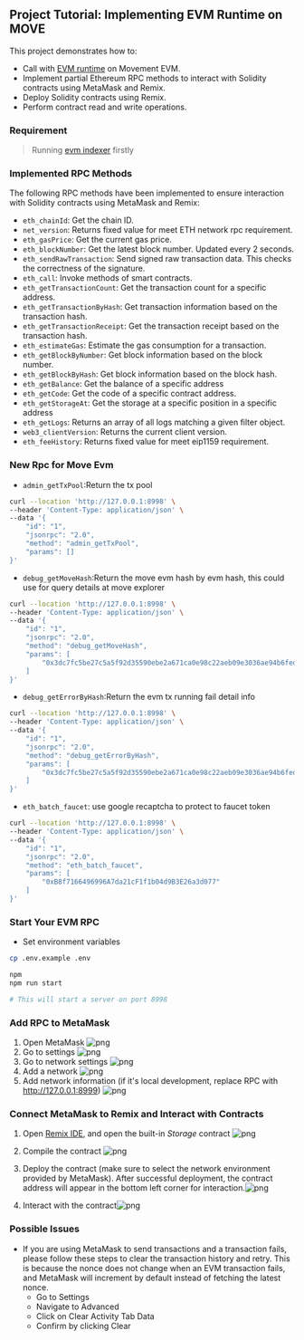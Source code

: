 ## Project Tutorial: Implementing EVM Runtime on MOVE

This project demonstrates how to:

- Call with [EVM runtime](../../aptos-move/framework/aptos-framework/sources/evm/evm.move) on Movement EVM.
- Implement partial Ethereum RPC methods to interact with Solidity contracts using MetaMask and Remix.
- Deploy Solidity contracts using Remix.
- Perform contract read and write operations.

### Requirement

>Running [evm indexer](../evm-indexer/) firstly

### Implemented RPC Methods

The following RPC methods have been implemented to ensure interaction with Solidity contracts using MetaMask and Remix:

- `eth_chainId`: Get the chain ID.
- `net_version`: Returns fixed value for meet ETH network rpc requirement.
- `eth_gasPrice`: Get the current gas price.
- `eth_blockNumber`: Get the latest block number. Updated every 2 seconds.
- `eth_sendRawTransaction`: Send signed raw transaction data. This checks the correctness of the signature.
- `eth_call`: Invoke methods of smart contracts.
- `eth_getTransactionCount`: Get the transaction count for a specific address.
- `eth_getTransactionByHash`: Get transaction information based on the transaction hash.
- `eth_getTransactionReceipt`: Get the transaction receipt based on the transaction hash.
- `eth_estimateGas`: Estimate the gas consumption for a transaction.
- `eth_getBlockByNumber`: Get block information based on the block number.
- `eth_getBlockByHash`: Get block information based on the block hash.
- `eth_getBalance`: Get the balance of a specific address
- `eth_getCode`: Get the code of a specific contract address.
- `eth_getStorageAt`: Get the storage at a specific position in a specific address
- `eth_getLogs`: Returns an array of all logs matching a given filter object.
- `web3_clientVersion`: Returns the current client version.
- `eth_feeHistory`: Returns fixed value for meet eip1159 requirement.


### New Rpc for Move Evm

- `admin_getTxPool`:Return the tx pool 

```bash
curl --location 'http://127.0.0.1:8998' \
--header 'Content-Type: application/json' \
--data '{
    "id": "1",
    "jsonrpc": "2.0",
    "method": "admin_getTxPool",
    "params": []
}'
```

- `debug_getMoveHash`:Return the move evm hash by evm hash, this could use for query details at move explorer

```bash
curl --location 'http://127.0.0.1:8998' \
--header 'Content-Type: application/json' \
--data '{
    "id": "1",
    "jsonrpc": "2.0",
    "method": "debug_getMoveHash",
    "params": [
        "0x3dc7fc5be27c5a5f92d35590ebe2a671ca0e98c22aeb09e3036ae94b6fedf81a"
    ]
}'
```

- `debug_getErrorByHash`:Return the evm tx running fail detail info

```bash
curl --location 'http://127.0.0.1:8998' \
--header 'Content-Type: application/json' \
--data '{
    "id": "1",
    "jsonrpc": "2.0",
    "method": "debug_getErrorByHash",
    "params": [
        "0x3dc7fc5be27c5a5f92d35590ebe2a671ca0e98c22aeb09e3036ae94b6fedf81a"
    ]
}'
```

- `eth_batch_faucet`: use google recaptcha to protect to faucet token

```bash
curl --location 'http://127.0.0.1:8998' \
--header 'Content-Type: application/json' \
--data '{
    "id": "1",
    "jsonrpc": "2.0",
    "method": "eth_batch_faucet",
    "params": [
        "0xB8f7166496996A7da21cF1f1b04d9B3E26a3d077"
    ]
}'
```

### Start Your EVM RPC

- Set environment variables

```bash
cp .env.example .env
```

```bash
npm 
npm run start

# This will start a server on port 8998
```

### Add RPC to MetaMask

1. Open MetaMask ![png](static/d17J7RxpqC.png)
2. Go to settings ![png](static/KhoOwatzms.png)
3. Go to network settings ![png](static/d5L1LFOLZR.png)
4. Add a network ![png](static/nwzl29YTEb.png)
5. Add network information (if it's local development, replace RPC with <http://127.0.0.1:8999>) ![png](static/chrome_xvlAxtXOYq.png)

### Connect MetaMask to Remix and Interact with Contracts

1. Open [Remix IDE](http://remix.ethereum.org/), and open the built-in _Storage_ contract ![png](static/chrome_ci8sbs7hKq.png)
2. Compile the contract ![png](static/chrome_YU6sTLmcb3.png)
3. Deploy the contract (make sure to select the network environment provided by MetaMask). After successful deployment, the contract address will appear in the bottom left corner for interaction.![png](static/chrome_WIbIq1LHp5.png)

4. Interact with the contract![png](static/chrome_pYLDdKbT6Z.png)

### Possible Issues

- If you are using MetaMask to send transactions and a transaction fails, please follow these steps to clear the transaction history and retry. This is because the nonce does not change when an EVM transaction fails, and MetaMask will increment by default instead of fetching the latest nonce.
  - Go to Settings
  - Navigate to Advanced
  - Click on Clear Activity Tab Data
  - Confirm by clicking Clear
